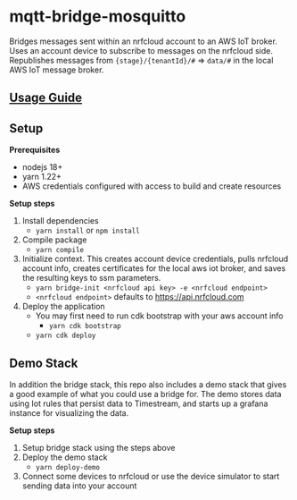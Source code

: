 # mqtt-bridge-mosquitto
Bridges messages sent within an nrfcloud account to an AWS IoT broker.
Uses an account device to subscribe to messages on the nrfcloud side.
Republishes messages from `{stage}/{tenantId}/#` => `data/#` in the
local AWS IoT message broker.

## [Usage Guide](https://docs.nordicsemi.com/bundle/nrf-cloud/page/Devices/MessagesAndAlerts/SetupMessageBridge.html)

## Setup
**Prerequisites**
* nodejs 18+
* yarn 1.22+
* AWS credentials configured with access to build and create resources

**Setup steps**
1. Install dependencies
    * `yarn install` or `npm install`
2. Compile package
   * `yarn compile`
3. Initialize context. This creates account device credentials, pulls
nrfcloud account info, creates certificates for the local aws iot broker,
   and saves the resulting keys to ssm parameters.
    * `yarn bridge-init <nrfcloud api key> -e <nrfcloud endpoint>`
    * `<nrfcloud endpoint>` defaults to https://api.nrfcloud.com
4. Deploy the application
   * You may first need to run cdk bootstrap with your aws account info
     * `yarn cdk bootstrap`
   * `yarn cdk deploy`

## Demo Stack
In addition the bridge stack, this repo also includes a demo stack that gives a good example
of what you could use a bridge for. The demo stores data using Iot rules that persist
data to Timestream, and starts up a grafana instance for visualizing the data.

**Setup steps**
1. Setup bridge stack using the steps above
2. Deploy the demo stack
   * `yarn deploy-demo`
3. Connect some devices to nrfcloud or use the device simulator to start
   sending data into your account
